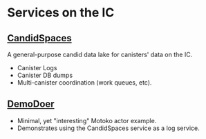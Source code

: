 # Services on the IC

## [CandidSpaces](https://ic.rocks/principal/fzcsx-6yaaa-aaaae-aaama-cai)

A general-purpose candid data lake for canisters' data on the IC.

- Canister Logs
- Canister DB dumps
- Multi-canister coordination (work queues, etc).

## [DemoDoer](https://ic.rocks/principal/acyog-yiaaa-aaaae-aaata-cai)

- Minimal, yet "interesting" Motoko actor example.
- Demonstrates using the CandidSpaces service as a log service.
